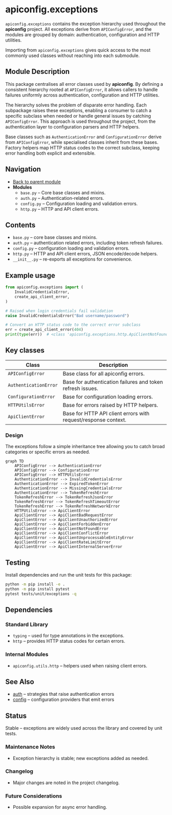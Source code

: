 # apiconfig.exceptions

`apiconfig.exceptions` contains the exception hierarchy used throughout the
**apiconfig** project. All exceptions derive from `APIConfigError`, and the
modules are grouped by domain: authentication, configuration and HTTP utilities.

Importing from `apiconfig.exceptions` gives quick access to the most commonly
used classes without reaching into each submodule.

## Module Description
This package centralises all error classes used by **apiconfig**. By defining
a consistent hierarchy rooted at `APIConfigError`, it allows callers to handle
failures uniformly across authentication, configuration and HTTP utilities.

The hierarchy solves the problem of disparate error handling. Each subpackage
raises these exceptions, enabling a consumer to catch a specific subclass when
needed or handle general issues by catching `APIConfigError`. This approach is
used throughout the project, from the authentication layer to configuration
parsers and HTTP helpers.

Base classes such as `AuthenticationError` and `ConfigurationError` derive from
`APIConfigError`, while specialised classes inherit from these bases. Factory
helpers map HTTP status codes to the correct subclass, keeping error handling
both explicit and extensible.

## Navigation
- [Back to parent module](../README.md)
- **Modules**
  - `base.py` – Core base classes and mixins.
  - `auth.py` – Authentication-related errors.
  - `config.py` – Configuration loading and validation errors.
  - `http.py` – HTTP and API client errors.

## Contents
- `base.py` – core base classes and mixins.
- `auth.py` – authentication related errors, including token refresh failures.
- `config.py` – configuration loading and validation errors.
- `http.py` – HTTP and API client errors, JSON encode/decode helpers.
- `__init__.py` – re-exports all exceptions for convenience.

## Example usage
```python
from apiconfig.exceptions import (
    InvalidCredentialsError,
    create_api_client_error,
)

# Raised when login credentials fail validation
raise InvalidCredentialsError("Bad username/password")

# Convert an HTTP status code to the correct error subclass
err = create_api_client_error(404)
print(type(err))  # <class 'apiconfig.exceptions.http.ApiClientNotFoundError'>
```

## Key classes
| Class | Description |
| ----- | ----------- |
| `APIConfigError` | Base class for all apiconfig errors. |
| `AuthenticationError` | Base for authentication failures and token refresh issues. |
| `ConfigurationError` | Base for configuration loading errors. |
| `HTTPUtilsError` | Base for errors raised by HTTP helpers. |
| `ApiClientError` | Base for HTTP API client errors with request/response context. |

### Design
The exceptions follow a simple inheritance tree allowing you to catch broad
categories or specific errors as needed.

```mermaid
graph TD
    APIConfigError --> AuthenticationError
    APIConfigError --> ConfigurationError
    APIConfigError --> HTTPUtilsError
    AuthenticationError --> InvalidCredentialsError
    AuthenticationError --> ExpiredTokenError
    AuthenticationError --> MissingCredentialsError
    AuthenticationError --> TokenRefreshError
    TokenRefreshError --> TokenRefreshJsonError
    TokenRefreshError --> TokenRefreshTimeoutError
    TokenRefreshError --> TokenRefreshNetworkError
    HTTPUtilsError --> ApiClientError
    ApiClientError --> ApiClientBadRequestError
    ApiClientError --> ApiClientUnauthorizedError
    ApiClientError --> ApiClientForbiddenError
    ApiClientError --> ApiClientNotFoundError
    ApiClientError --> ApiClientConflictError
    ApiClientError --> ApiClientUnprocessableEntityError
    ApiClientError --> ApiClientRateLimitError
    ApiClientError --> ApiClientInternalServerError
```

## Testing
Install dependencies and run the unit tests for this package:
```bash
python -m pip install -e .
python -m pip install pytest
pytest tests/unit/exceptions -q
```

## Dependencies

### Standard Library
- `typing` – used for type annotations in the exceptions.
- `http` – provides HTTP status codes for certain errors.

### Internal Modules
- `apiconfig.utils.http` – helpers used when raising client errors.

## See Also
- [auth](../auth/README.md) – strategies that raise authentication errors
- [config](../config/README.md) – configuration providers that emit errors

## Status
Stable – exceptions are widely used across the library and covered by unit
tests.

### Maintenance Notes
- Exception hierarchy is stable; new exceptions added as needed.

### Changelog
- Major changes are noted in the project changelog.

### Future Considerations
- Possible expansion for async error handling.


